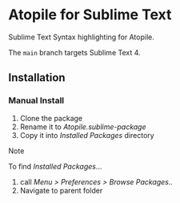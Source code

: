 # Atopile for Sublime Text

Sublime Text Syntax highlighting for Atopile.

The `main` branch targets Sublime Text 4.

## Installation

### Manual Install

1. Clone the package
2. Rename it to _Atopile.sublime-package_
3. Copy it into _Installed Packages_ directory

> [!NOTE]
>
> To find _Installed Packages_...
>
> 1. call _Menu > Preferences > Browse Packages.._
> 2. Navigate to parent folder
